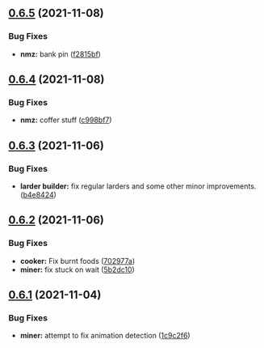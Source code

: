## [0.6.5](https://github.com/Torwent/FreeWaspBots/compare/v0.6.4...v0.6.5) (2021-11-08)


### Bug Fixes

* **nmz:** bank pin ([f2815bf](https://github.com/Torwent/FreeWaspBots/commit/f2815bf0e6edf7b331696eff7e1917dee8f732f3))



## [0.6.4](https://github.com/Torwent/FreeWaspBots/compare/v0.6.3...v0.6.4) (2021-11-08)


### Bug Fixes

* **nmz:** coffer stuff ([c998bf7](https://github.com/Torwent/FreeWaspBots/commit/c998bf72b4db1aaf41ad0bae16fd416a5a90bd0d))



## [0.6.3](https://github.com/Torwent/FreeWaspBots/compare/v0.6.2...v0.6.3) (2021-11-06)


### Bug Fixes

* **larder builder:** fix regular larders and some other minor improvements. ([b4e8424](https://github.com/Torwent/FreeWaspBots/commit/b4e8424e6974997b5edd8c24c4ead4ac80fbaf1f))



## [0.6.2](https://github.com/Torwent/FreeWaspBots/compare/v0.6.1...v0.6.2) (2021-11-06)


### Bug Fixes

* **cooker:** Fix burnt foods ([702977a](https://github.com/Torwent/FreeWaspBots/commit/702977af4587dcc69cf64ba60059438ea1df8232))
* **miner:** fix stuck on wait ([5b2dc10](https://github.com/Torwent/FreeWaspBots/commit/5b2dc10d947a6eea1ab372bf327784b51a663d8b))



## [0.6.1](https://github.com/Torwent/FreeWaspBots/compare/v0.6.0...v0.6.1) (2021-11-04)


### Bug Fixes

* **miner:** attempt to fix animation detection ([1c9c2f6](https://github.com/Torwent/FreeWaspBots/commit/1c9c2f6c8cd48604c014f8d83cc22bcbebb43288))



